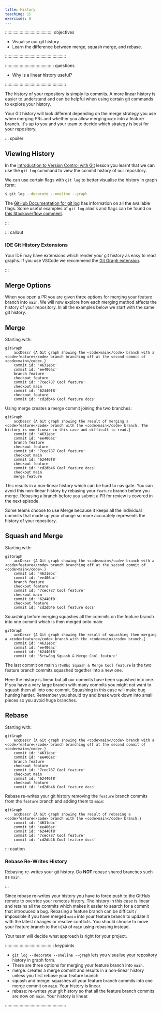 ```yaml
---
title: History
teaching: 15
exercises: 0
---
```


::::::::::::::::::::::::::::::::::::::: objectives

- Visualise our git history.
- Learn the difference between merge, squash merge, and rebase.

::::::::::::::::::::::::::::::::::::::::::::::::::

:::::::::::::::::::::::::::::::::::::::: questions

- Why is a linear history useful?

::::::::::::::::::::::::::::::::::::::::::::::::::

The history of your repository is simply
its commits.
A more linear history is easier to understand
and can be helpful when using certain git
commands to explore your history.

Your Git history will look different depending on the merge
strategy you use when merging PRs
and whether you allow merging `main` into a feature branch.
It's up to you and your team to decide which strategy is
best for your repository.

::: spoiler

## Viewing History

In the [Introduction to Version Control
with Git](https://www.astropython.com/git-novice/05-history.html) lesson you learnt that we can use the
`git log` command to view the commit history
of our repository.

We can use certain flags with `git log` to better
visualise the history in graph form:

```bash
$ git log --decorate --oneline --graph
```

The [GitHub Documentation for git log](https://git-scm.com/docs/git-log) has information on all the available flags.
Some useful examples of `git log` alias's  and flags can be found on
[this Stackoverflow comment](https://stackoverflow.com/questions/1838873/visualizing-branch-topology-in-git/34467298#34467298).

:::

::: callout

### IDE Git History Extensions

Your IDE may have extensions which render your
git history as easy to read graphs.
If you use VSCode we recommend the [Git Graph extension](https://marketplace.visualstudio.com/items?itemName=mhutchie.git-graph).

:::

## Merge Options

When you open a PR you are given
three options for merging your feature
branch into `main`.
We will now explore how each merging method
affects the history of your repository.
In all the examples below we start with the same git history.

## Merge

Starting with:

```mermaid
gitGraph
    accDescr {A Git graph showing the <code>main</code> branch with a <code>feature</code> branch branching off at the second commit of <code>main</code>.}
    commit id: '4631ebc'
    commit id: 'ee406ac'
    branch feature
    checkout feature
    commit id: '7cec787 Cool feature'
    checkout main
    commit id: '62440f8'
    checkout feature
    commit id: 'cd2db46 Cool feature docs'
```

Using merge creates a merge commit joining
the two branches:

```mermaid
gitGraph
    accDescr {A Git graph showing the result of merging a <code>feature</code> branch with the <code>main</code> branch. The history is non-linear in this case and difficult to read.}
    commit id: '4631ebc'
    commit id: 'ee406ac'
    branch feature
    checkout feature
    commit id: '7cec787 Cool feature'
    checkout main
    commit id: '62440f8'
    checkout feature
    commit id: 'cd2db46 Cool feature docs'
    checkout main
    merge feature
```

This results in a non-linear history which
can be hard to navigate.
You can avoid this non-linear history by rebasing
your `feature` branch before you merge.
Rebasing a branch before you submit a PR for
review is covered in the next episode.

Some teams choose to use Merge because it
keeps all the individual commits that made
up your change so more accurately represents
the history of your repository.

## Squash and Merge

Starting with:

```mermaid
gitGraph
    accDescr {A Git graph showing the <code>main</code> branch with a <code>feature</code> branch branching off at the second commit of <code>main</code>.}
    commit id: '4631ebc'
    commit id: 'ee406ac'
    branch feature
    checkout feature
    commit id: '7cec787 Cool feature'
    checkout main
    commit id: '62440f8'
    checkout feature
    commit id: 'cd2db46 Cool feature docs'
```

Squashing before merging squashes all the
commits on the feature branch into one
commit which is then merged onto main:

```mermaid
gitGraph
    accDescr {A Git graph showing the result of squashing then merging a <code>feature</code> branch with the <code>main</code> branch.}
    commit id: '4631ebc'
    commit id: 'ee406ac'
    commit id: '62440f8'
    commit id: '5rtw8bq Squash & Merge Cool feature'
```

The last commit on main `5rtw8bq Squash & Merge Cool feature`
is the two feature branch commits squashed
together into a new one.

Here the history is linear but all our commits
have been squashed into one.
If you have a very large branch with many commits
you might not want to squash them all into one commit.
Squashing in this case will make bug hunting harder.
Remember you should try and break work down into
small pieces so you avoid huge branches.

## Rebase

Starting with:

```mermaid
gitGraph
    accDescr {A Git graph showing the <code>main</code> branch with a <code>feature</code> branch branching off at the second commit of <code>main</code>.}
    commit id: '4631ebc'
    commit id: 'ee406ac'
    branch feature
    checkout feature
    commit id: '7cec787 Cool feature'
    checkout main
    commit id: '62440f8'
    checkout feature
    commit id: 'cd2db46 Cool feature docs'
```

Rebase re-writes your git history removing
the `feature` branch commits from the `feature`
branch and adding them to `main`:

```mermaid
gitGraph
    accDescr {A Git graph showing the result of rebasing a <code>feature</code> branch with the <code>main</code> branch.}
    commit id: '4631ebc'
    commit id: 'ee406ac'
    commit id: '62440f8'
    commit id: '7cec787 Cool feature'
    commit id: 'cd2db46 Cool feature docs'
```

::: caution

### Rebase Re-Writes History

Rebasing re-writes your git history.
Do **NOT** rebase shared branches such as `main`.

:::

Since rebase re-writes your history you have to force
push to the GitHub remote to override your remotes history.
The history in this case is linear and retains all
the commits which makes it easier to search for
a commit that introduced a bug.
Rebasing a feature branch can be difficult / impossible if you have
merged `main` into your feature branch to update it
with the latest changes or resolve conflicts.
You should choose to move your feature branch to the `HEAD` of
`main` using rebasing instead.

Your team will decide what approach is right
for your project.

:::::::::::::::::::::::::::::::::::::::: keypoints

- `git log --decorate --oneline --graph` lets you visualise your repository history in graph form.
- There are three options for merging your feature
branch into `main`.
- merge: creates a merge commit and results in a non-linear history unless you first rebase your feature branch.
- squash and merge: squashes all your feature branch commits into one merge commit on `main`. Your history is linear.
- rebase: re-writes your git history so that all the feature branch commits are now on `main`. Your history is linear.

::::::::::::::::::::::::::::::::::::::::::::::::::
